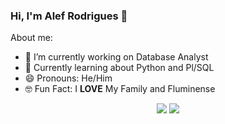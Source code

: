 ### Hi, I'm Alef Rodrigues 👋


About me:
- 🔭 I’m currently working on Database Analyst
- 🌱 Currently learning about Python and Pl/SQL
- 😄 Pronouns: He/Him
- 🤓 Fun Fact: I **LOVE** My Family and Fluminense


<p align="center">
<a href= "https://www.instagram.com/alefstarkin"><img src="https://www.flaticon.com/br/icone-gratis/instagram_174855"/></a>
<a href= "https://www.linkedin.com/in/alef-cardoso-rodrigues/"><img src="https://www.flaticon.com/br/icone-gratis/linkedin_145807?related_id=145807"/></a>
</p>